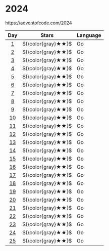 # 2024

https://adventofcode.com/2024

|    Day     |       Stars        | Language |
| :--------: | :----------------: | -------- |
| [1](./01)  | ${\color{gray}★★}$ | Go       |
| [2](./02)  | ${\color{gray}★★}$ | Go       |
| [3](./03)  | ${\color{gray}★★}$ | Go       |
| [4](./04)  | ${\color{gray}★★}$ | Go       |
| [5](./05)  | ${\color{gray}★★}$ | Go       |
| [6](./06)  | ${\color{gray}★★}$ | Go       |
| [7](./07)  | ${\color{gray}★★}$ | Go       |
| [8](./08)  | ${\color{gray}★★}$ | Go       |
| [9](./09)  | ${\color{gray}★★}$ | Go       |
| [10](./10) | ${\color{gray}★★}$ | Go       |
| [11](./11) | ${\color{gray}★★}$ | Go       |
| [12](./12) | ${\color{gray}★★}$ | Go       |
| [13](./13) | ${\color{gray}★★}$ | Go       |
| [14](./14) | ${\color{gray}★★}$ | Go       |
| [15](./15) | ${\color{gray}★★}$ | Go       |
| [16](./16) | ${\color{gray}★★}$ | Go       |
| [17](./17) | ${\color{gray}★★}$ | Go       |
| [18](./18) | ${\color{gray}★★}$ | Go       |
| [19](./19) | ${\color{gray}★★}$ | Go       |
| [20](./20) | ${\color{gray}★★}$ | Go       |
| [21](./21) | ${\color{gray}★★}$ | Go       |
| [22](./22) | ${\color{gray}★★}$ | Go       |
| [23](./23) | ${\color{gray}★★}$ | Go       |
| [24](./24) | ${\color{gray}★★}$ | Go       |
| [25](./25) | ${\color{gray}★★}$ | Go       |
